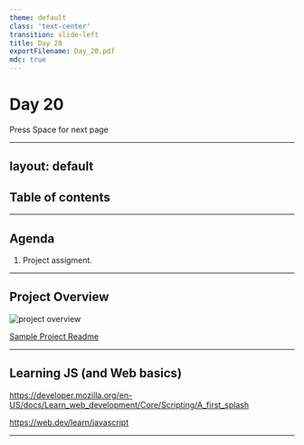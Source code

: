 ```yaml
---
theme: default
class: 'text-center'
transition: slide-left
title: Day 20
exportFilename: Day_20.pdf
mdc: true
---
```


# Day 20


<div class="pt-13">
  <span @click="$slidev.nav.next" class="px-2 py-1 rounded cursor-pointer" flex="~ justify-center items-center gap-2" hover="bg-white bg-opacity-10">
    Press Space for next page <div class="i-carbon:arrow-right inline-block"/>
  </span>
</div>

---
layout: default
---

## Table of contents

<Toc columns=3></Toc>

---

## Agenda

1. Project assigment.

---

## Project Overview

![project overview](../images/projectOverview.svg)

[Sample Project Readme](../../projects/TaskManager/)

---

## Learning JS (and Web basics)

https://developer.mozilla.org/en-US/docs/Learn_web_development/Core/Scripting/A_first_splash

https://web.dev/learn/javascript

---